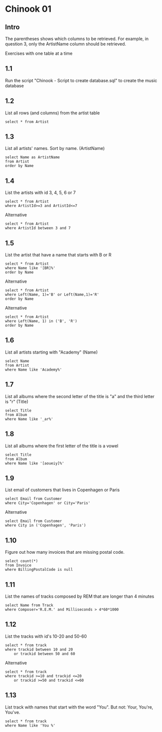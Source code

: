 # Chinook 01

## Intro

The parentheses shows which columns to be retrieved. For example, in question 3, only the ArtistName column should be retrieved.

Exercises with one table at a time

## 1.1

Run the script "Chinook - Script to create database.sql" to create the music database

## 1.2

List all rows (and columns) from the artist table

    select * from Artist

## 1.3

List all artists' names. Sort by name. (ArtistName)

    select Name as ArtistName 
    from Artist 
    order by Name

## 1.4

List the artists with id 3, 4, 5, 6 or 7

    select * from Artist
    where ArtistId>=3 and ArtistId<=7

Alternative

    select * from Artist
    where ArtistId between 3 and 7

## 1.5

List the artist that have a name that starts with B or R

    select * from Artist
    where Name like '[BR]%'
    order by Name

Alternative

    select * from Artist
    where Left(Name, 1)='B' or Left(Name,1)='R'
    order by Name

Alternative

    select * from Artist
    where Left(Name, 1) in ('B', 'R')
    order by Name

## 1.6

List all artists starting with "Academy" (Name)

    select Name 
    from Artist 
    where Name like 'Academy%'

## 1.7

List all albums where the second letter of the title is "a" and the third letter is "r"
(Title)

    select Title 
    from Album 
    where Name like '_ar%'

## 1.8

List all albums where the first letter of the title is a vowel

    select Title 
    from Album 
    where Name like '[aoueiy]%'

## 1.9

List email of customers that lives in Copenhagen or Paris

    select Email from Customer
    where City='Copenhagen' or City='Paris'

Alternative

    select Email from Customer
    where City in ('Copenhagen', 'Paris')

## 1.10

Figure out how many invoices that are missing postal code.

    select count(*)
    from Invoice
    where BillingPostalCode is null

## 1.11

List the names of tracks composed by REM that are longer than 4 minutes

    select Name from Track
    where Composer='R.E.M.' and Milliseconds > 4*60*1000

## 1.12

List the tracks with id's 10-20 and 50-60

    select * from track
    where trackid between 10 and 20
        or trackid between 50 and 60

Alternative

    select * from track
    where trackid >=10 and trackid <=20
        or trackid >=50 and trackid <=60

## 1.13

List track with names that start with the word "You". But not: Your, You're, You've.

    select * from track
    where Name like 'You %'
